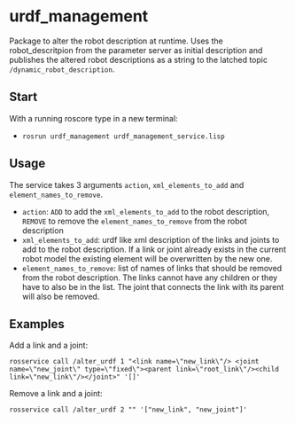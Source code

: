urdf_management
================

Package to alter the robot description at runtime.
Uses the robot_descritpion from the parameter server as initial description and publishes the altered robot descriptions as a string to the latched topic ```/dynamic_robot_description```.

## Start
With a running roscore type in a new terminal:
  * ```rosrun urdf_management urdf_management_service.lisp```

## Usage
The service takes 3 arguments ```action```, ```xml_elements_to_add``` and ```element_names_to_remove```.
  * ```action```: ```ADD``` to add the ```xml_elements_to_add``` to the robot description, ```REMOVE``` to remove the ```element_names_to_remove``` from the robot description
  * ```xml_elements_to_add```: urdf like xml description of the links and joints to add to the robot description. If a link or joint already exists in the current robot model the existing element will be overwritten by the new one.
  * ```element_names_to_remove```: list of names of links that should be removed from the robot description. The links cannot have any children or they have to also be in the list. The joint that connects the link with its parent will also be removed.

## Examples
Add a link and a joint:
```
rosservice call /alter_urdf 1 "<link name=\"new_link\"/> <joint name=\"new_joint\" type=\"fixed\"><parent link=\"root_link\"/><child link=\"new_link\"/></joint>" '[]'
```

Remove a link and a joint:
```
rosservice call /alter_urdf 2 "" '["new_link", "new_joint"]'
```
